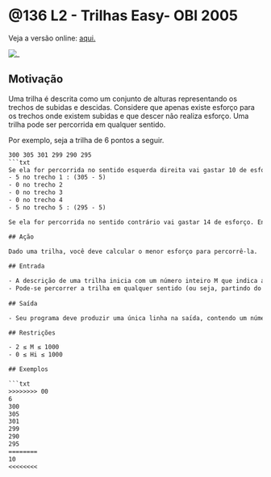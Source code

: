 # @136 L2 - Trilhas Easy- OBI 2005

Veja a versão online: [aqui.](https://github.com/qxcodefup/arcade/blob/master/base/136/Readme.md)

![_](https://raw.githubusercontent.com/qxcodefup/arcade/master/base/136/cover.jpg)
[](t.tio)
## Motivação

Uma trilha é descrita como um conjunto de alturas representando os trechos de subidas e descidas. Considere que apenas existe esforço para os trechos onde existem subidas e que descer não realiza esforço. Uma trilha pode ser percorrida em qualquer sentido. 

Por exemplo, seja a trilha de 6 pontos a seguir.
```txt
300 305 301 299 290 295
```txt
Se ela for percorrida no sentido esquerda direita vai gastar 10 de esforço: 
- 5 no trecho 1 : (305 - 5)
- 0 no trecho 2
- 0 no trecho 3
- 0 no trecho 4
- 5 no trecho 5 : (295 - 5)

Se ela for percorrida no sentido contrário vai gastar 14 de esforço. Então o melhor esforço da trilha é 10.

## Ação

Dado uma trilha, você deve calcular o menor esforço para percorrê-la.
  
## Entrada

- A descrição de uma trilha inicia com um número inteiro M que indica a quantidade de pontos de medição da trilha (2 ≤ M ≤ 1000), seguido de M números inteiros Hi, um por linha, representando a altura dos pontos da trilha (medidos a intervalos regulares e iguais para todas as linhas). 
- Pode-se percorrer a trilha em qualquer sentido (ou seja, partindo do ponto de altitude H1 em direção ao ponto de altitude HM , ou partindo do ponto de altitude HM em direção ao ponto de altitude H1 ).
  
## Saída

- Seu programa deve produzir uma única linha na saı́da, contendo um número inteiro representando o esforço pra percorrer a trilha.

## Restrições

- 2 ≤ M ≤ 1000  
- 0 ≤ Hi ≤ 1000

## Exemplos

```txt
>>>>>>>> 00
6
300
305
301
299
290
295
========
10
<<<<<<<<
```

